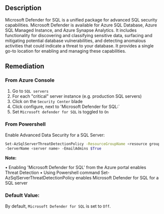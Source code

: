 ## Description

Microsoft Defender for SQL is a unified package for advanced SQL security capabilities. Microsoft Defender is available for Azure SQL Database, Azure SQL Managed Instance, and Azure Synapse Analytics. It includes functionality for discovering and classifying sensitive data, surfacing and mitigating potential database vulnerabilities, and detecting anomalous activities that could indicate a threat to your database. It provides a single go-to location for enabling and managing these capabilities.

## Remediation

### From Azure Console

  1. Go to `SQL servers`
  2. For each "critical" server instance (e.g. production SQL servers)
  3. Click on the `Security Center` blade
  4. Click configure, next to 'Microsoft Defender for SQL:`
  5. Set `Microsoft defender for SQL` is toggled to `On`

### From Powershell

Enable Advanced Data Security for a SQL Server:

```bash
Set-AzSqlServerThreatDetectionPolicy -ResourceGroupName <resource group name>
-ServerName <server name> -EmailAdmins $True
```
**Note:**

  • Enabling 'Microsoft Defender for SQL' from the Azure portal enables Threat Detection
  • Using Powershell command Set-AzSqlServerThreatDetectionPolicy enables Microsoft Defender for SQL for a SQL server

### Default Value:

By default, `Microsoft Defender for SQL` is set to `Off`.